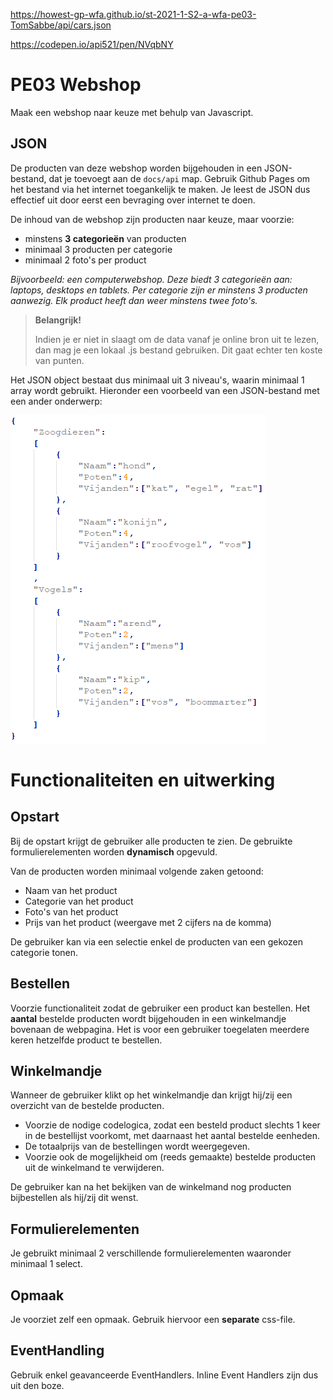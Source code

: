 https://howest-gp-wfa.github.io/st-2021-1-S2-a-wfa-pe03-TomSabbe/api/cars.json

https://codepen.io/api521/pen/NVqbNY
# PE03 Webshop
Maak een webshop naar keuze met behulp van Javascript.

## JSON
De producten van deze webshop worden bijgehouden in een JSON-bestand, dat je toevoegt aan de `docs/api` map.
Gebruik Github Pages om het bestand via het internet toegankelijk te maken. Je leest de JSON dus effectief uit door eerst een bevraging over internet te doen.

De inhoud van de webshop zijn producten naar keuze, maar voorzie:
- minstens **3 categorieën** van producten
- minimaal 3 producten per categorie 
- minimaal 2 foto's per product

*Bijvoorbeeld: een computerwebshop. Deze biedt 3 categorieën aan: laptops, desktops en tablets. Per categorie zijn er minstens 3 producten aanwezig. Elk product heeft dan weer minstens twee foto's.*

> **Belangrijk!**
>
> Indien je er niet in slaagt om de data vanaf je online bron uit te lezen, dan mag je een lokaal .js bestand gebruiken. Dit gaat echter ten koste van punten.

Het JSON object bestaat dus minimaal uit 3 niveau's, waarin minimaal 1 array wordt gebruikt. Hieronder een voorbeeld van een JSON-bestand met een ander onderwerp:

![json voorbeeld](/img/jsonVoorbeeld.png)

# Functionaliteiten en uitwerking
## Opstart
Bij de opstart krijgt de gebruiker alle producten te zien. De gebruikte formulierelementen worden **dynamisch** opgevuld.   

Van de producten worden minimaal volgende zaken getoond:
- Naam van het product
- Categorie van het product
- Foto's van het product
- Prijs van het product (weergave met 2 cijfers na de komma) 

De gebruiker kan via een selectie enkel de producten van een gekozen categorie tonen.

## Bestellen
Voorzie functionaliteit zodat de gebruiker een product kan bestellen. 
Het **aantal** bestelde producten wordt bijgehouden in een winkelmandje bovenaan de webpagina.
Het is voor een gebruiker toegelaten meerdere keren hetzelfde product te bestellen.

## Winkelmandje
Wanneer de gebruiker klikt op het winkelmandje dan krijgt hij/zij een overzicht van de bestelde producten. 
- Voorzie de nodige codelogica, zodat een besteld product slechts 1 keer in de bestellijst voorkomt, met daarnaast het aantal bestelde eenheden.
- De totaalprijs van de bestellingen wordt  weergegeven.
- Voorzie ook de mogelijkheid om (reeds gemaakte) bestelde producten uit de winkelmand te verwijderen.

De gebruiker kan na het bekijken van de winkelmand nog producten bijbestellen als hij/zij dit wenst.

## Formulierelementen
Je gebruikt minimaal 2 verschillende formulierelementen waaronder minimaal 1 select.

## Opmaak
Je voorziet zelf een opmaak. Gebruik hiervoor een **separate** css-file.

## EventHandling
Gebruik enkel geavanceerde EventHandlers. Inline Event Handlers zijn dus uit den boze.
